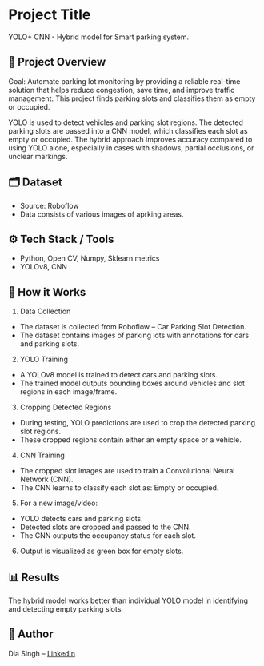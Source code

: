 # Project Title  
YOLO+ CNN - Hybrid model for Smart parking system.

## 📌 Project Overview  
Goal: Automate parking lot monitoring by providing a reliable real-time solution that helps reduce congestion, save time, and improve traffic management.
This project finds parking slots and classifies them as empty or occupied.

YOLO is used to detect vehicles and parking slot regions.
The detected parking slots are passed into a CNN model, which classifies each slot as empty or occupied.
The hybrid approach improves accuracy compared to using YOLO alone, especially in cases with shadows, partial occlusions, or unclear markings.

## 🗂 Dataset  
- Source: Roboflow 
- Data consists of various images of aprking areas.

## ⚙️ Tech Stack / Tools  
- Python, Open CV, Numpy, Sklearn metrics
- YOLOv8, CNN 

## 🚀 How it Works  
1. Data Collection
  - The dataset is collected from Roboflow – Car Parking Slot Detection.
  - The dataset contains images of parking lots with annotations for cars and parking slots.

2. YOLO Training
  - A YOLOv8 model is trained to detect cars and parking slots.
  - The trained model outputs bounding boxes around vehicles and slot regions in each image/frame.

3. Cropping Detected Regions
  - During testing, YOLO predictions are used to crop the detected parking slot regions.
  - These cropped regions contain either an empty space or a vehicle.

4. CNN Training
  - The cropped slot images are used to train a Convolutional Neural Network (CNN).
  - The CNN learns to classify each slot as: Empty or occupied.

5. For a new image/video:
  - YOLO detects cars and parking slots.
  - Detected slots are cropped and passed to the CNN.
  - The CNN outputs the occupancy status for each slot.

6. Output is visualized as green box for empty slots.

## 📊 Results  
The hybrid model works better than individual YOLO model in identifying and detecting empty parking slots.  

## 👤 Author  
Dia Singh – [LinkedIn](www.linkedin.com/in/dia-singh-31486a220) 

